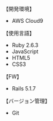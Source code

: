 【開発環境】
* AWS Cloud9

【使用言語】
* Ruby 2.6.3
* JavaScript
* HTML5
* CSS3

【FW】
* Rails 5.1.7

【バージョン管理】
* Git